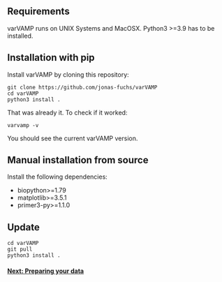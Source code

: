 ## Requirements
varVAMP runs on UNIX Systems and MacOSX. Python3 >=3.9 has to be installed.


## Installation with pip
Install varVAMP by cloning this repository:
```shell
git clone https://github.com/jonas-fuchs/varVAMP
cd varVAMP
python3 install .
```
That was already it. To check if it worked:
```shell
varvamp -v
```
You should see the current varVAMP version.

## Manual installation from source
Install the following dependencies:
* biopython>=1.79
* matplotlib>=3.5.1
* primer3-py>=1.1.0 

## Update
```shell
cd varVAMP
git pull
python3 install .
```

#### [Next: Preparing your data](./preparing_the_data.md)

